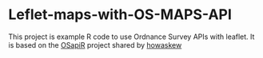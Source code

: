 # Leflet-maps-with-OS-MAPS-API

This project is example R code to use Ordnance Survey APIs with leaflet.
It is based on the [OSapiR](https://github.com/howaskew/OSapiR) project shared by [howaskew](https://github.com/howaskew)